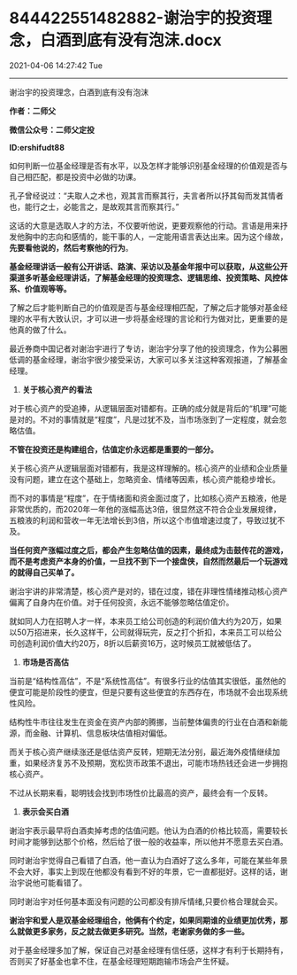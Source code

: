 # 844422551482882-谢治宇的投资理念，白酒到底有没有泡沫.docx

2021-04-06 14:27:42 Tue

----

谢治宇的投资理念，白酒到底有没有泡沫

__作者：二师父__

__微信公众号：二师父定投__

__ID:ershifudt88__

如何判断一位基金经理是否有水平，以及怎样才能够识别基金经理的价值观是否与自己相匹配，都是投资中必做的功课。

孔子曾经说过：“夫取人之术也，观其言而察其行，夫言者所以抒其匈而发其情者也，能行之士，必能言之，是故观其言而察其行。”

这话的大意是选取人才的方法，不仅要听他说，更要观察他的行动。言语是用来抒发他胸中的志向和感情的，能干事的人，一定能用语言表达出来。因为这个缘故，__先要看他说的，然后考察他的行为__。

__基金经理讲话一般有公开讲话、路演、采访以及基金年报中可以获取，从这些公开渠道多听基金经理讲话，了解基金经理的投资理念、逻辑思维、投资策略、风控体系、价值观等等。__

了解之后才能判断自己的价值观是否与基金经理相匹配，了解之后才能够对基金经理的水平有大致认识，才可以进一步将基金经理的言论和行为做对比，更重要的是他真的做了什么。

最近券商中国记者对谢治宇进行了专访，谢治宇分享了他的投资理念，作为公募圈低调的基金经理，谢治宇很少接受采访，大家可以多关注这种客观报道，了解基金经理。

1. __关于核心资产的看法__

对于核心资产的受追捧，从逻辑层面对错都有。正确的成分就是背后的“机理”可能是对的。不对的事情就是“程度”，凡是过犹不及，当市场涨到了一定程度，就会忽略估值。

__不管在投资还是构建组合，估值定价永远都是重要的一部分。__

关于核心资产从逻辑层面对错都有，我是这样理解的。核心资产的业绩和企业质量没有问题，建立在这个基础上，忽略资金、情绪等因素，核心资产能稳步增长。

而不对的事情是“程度”，在于情绪面和资金面过度了，比如核心资产五粮液，他是非常优质的，而2020年一年他的涨幅高达3倍，很显然这不符合企业发展规律，五粮液的利润和营收一年无法增长到3倍，所以这个市值增速过度了，导致过犹不及。

__当任何资产涨幅过度之后，都会产生忽略估值的因素，最终成为击鼓传花的游戏，而不是考虑资产本身的价值，一旦找不到下一个接盘侠，自然而然最后一个玩游戏的就得自己买单了。__

谢治宇讲的非常清楚，核心资产是对的，错在过度，错在非理性情绪推动核心资产偏离了自身内在价值。对于任何投资，永远不能够忽略估值定价。

就如同人力在招聘人才一样，本来员工给公司创造的利润价值大约为20万，如果以50万招进来，长久这样干，公司就得玩完，反之打个折扣，本来员工可以给公司创造利润价值大约20万，8折以后薪资16万，这时候员工就被低估了。

1. __市场是否高估__

当前是“结构性高估”，不是“系统性高估”。有很多行业的估值其实很低，虽然他的便宜可能是阶段性的便宜，但是只要有这些便宜的东西存在，市场就不会出现系统性风险。

结构性牛市往往发生在资金在资产内部的腾挪，当前整体偏贵的行业在白酒和新能源，而金融、计算机、信息板块估值相对偏低。

而关于核心资产继续涨还是低估资产反转，短期无法分别，最近海外疫情继续加重，如果经济复苏不及预期，宽松货币政策不退出，可能市场热钱还会进一步拥抱核心资产。

不过从长期来看，聪明钱会找到市场性价比最高的资产，最终会有一个反转。

1. __表示会买白酒__

谢治宇表示最早将白酒卖掉考虑的估值问题。他认为白酒的价格比较高，需要较长时间才能够到达那个价格，然后给了很一般的收益率，所以他并不愿意去买白酒。

同时谢治宇觉得自己看错了白酒，他一直认为白酒好了这么多年，可能在某些年景不会大好，事实上到现在他都没有看到不好的年景，它一直都挺好。这样的话，谢治宇说他可能看错了。

同时谢治宇对任何基本面没有问题的公司都没有排斥情绪,只要价格合理就会买。

__谢治宇和爱人是双基金经理组合，他俩有个约定，如果同期谁的业绩更加优秀，那么就做更多家务，反之就去做更多研究。当然，老谢家务做的多一些。__

对于基金经理多加了解，保证自己对基金经理有信任感，这样才有利于长期持有，否则买了好基金也拿不住，在基金经理短期跑输市场会产生怀疑。

